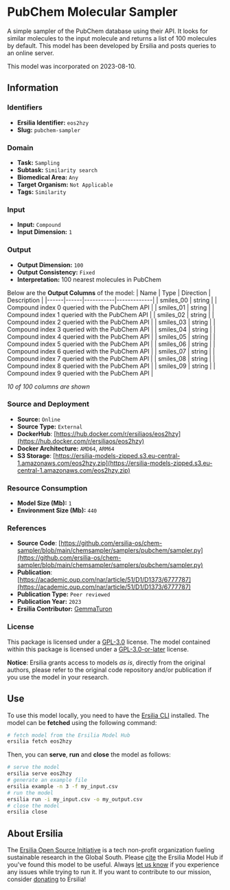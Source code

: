 # PubChem Molecular Sampler

A simple sampler of the PubChem database using their API. It looks for similar molecules to the input molecule and returns a list of 100 molecules by default. This model has been developed by Ersilia and posts queries to an online server.

This model was incorporated on 2023-08-10.

## Information
### Identifiers
- **Ersilia Identifier:** `eos2hzy`
- **Slug:** `pubchem-sampler`

### Domain
- **Task:** `Sampling`
- **Subtask:** `Similarity search`
- **Biomedical Area:** `Any`
- **Target Organism:** `Not Applicable`
- **Tags:** `Similarity`

### Input
- **Input:** `Compound`
- **Input Dimension:** `1`

### Output
- **Output Dimension:** `100`
- **Output Consistency:** `Fixed`
- **Interpretation:** 100 nearest molecules in PubChem

Below are the **Output Columns** of the model:
| Name | Type | Direction | Description |
|------|------|-----------|-------------|
| smiles_00 | string |  | Compound index 0 queried with the PubChem API |
| smiles_01 | string |  | Compound index 1 queried with the PubChem API |
| smiles_02 | string |  | Compound index 2 queried with the PubChem API |
| smiles_03 | string |  | Compound index 3 queried with the PubChem API |
| smiles_04 | string |  | Compound index 4 queried with the PubChem API |
| smiles_05 | string |  | Compound index 5 queried with the PubChem API |
| smiles_06 | string |  | Compound index 6 queried with the PubChem API |
| smiles_07 | string |  | Compound index 7 queried with the PubChem API |
| smiles_08 | string |  | Compound index 8 queried with the PubChem API |
| smiles_09 | string |  | Compound index 9 queried with the PubChem API |

_10 of 100 columns are shown_
### Source and Deployment
- **Source:** `Online`
- **Source Type:** `External`
- **DockerHub**: [https://hub.docker.com/r/ersiliaos/eos2hzy](https://hub.docker.com/r/ersiliaos/eos2hzy)
- **Docker Architecture:** `AMD64`, `ARM64`
- **S3 Storage**: [https://ersilia-models-zipped.s3.eu-central-1.amazonaws.com/eos2hzy.zip](https://ersilia-models-zipped.s3.eu-central-1.amazonaws.com/eos2hzy.zip)

### Resource Consumption
- **Model Size (Mb):** `1`
- **Environment Size (Mb):** `440`


### References
- **Source Code**: [https://github.com/ersilia-os/chem-sampler/blob/main/chemsampler/samplers/pubchem/sampler.py](https://github.com/ersilia-os/chem-sampler/blob/main/chemsampler/samplers/pubchem/sampler.py)
- **Publication**: [https://academic.oup.com/nar/article/51/D1/D1373/6777787](https://academic.oup.com/nar/article/51/D1/D1373/6777787)
- **Publication Type:** `Peer reviewed`
- **Publication Year:** `2023`
- **Ersilia Contributor:** [GemmaTuron](https://github.com/GemmaTuron)

### License
This package is licensed under a [GPL-3.0](https://github.com/ersilia-os/ersilia/blob/master/LICENSE) license. The model contained within this package is licensed under a [GPL-3.0-or-later](LICENSE) license.

**Notice**: Ersilia grants access to models _as is_, directly from the original authors, please refer to the original code repository and/or publication if you use the model in your research.


## Use
To use this model locally, you need to have the [Ersilia CLI](https://github.com/ersilia-os/ersilia) installed.
The model can be **fetched** using the following command:
```bash
# fetch model from the Ersilia Model Hub
ersilia fetch eos2hzy
```
Then, you can **serve**, **run** and **close** the model as follows:
```bash
# serve the model
ersilia serve eos2hzy
# generate an example file
ersilia example -n 3 -f my_input.csv
# run the model
ersilia run -i my_input.csv -o my_output.csv
# close the model
ersilia close
```

## About Ersilia
The [Ersilia Open Source Initiative](https://ersilia.io) is a tech non-profit organization fueling sustainable research in the Global South.
Please [cite](https://github.com/ersilia-os/ersilia/blob/master/CITATION.cff) the Ersilia Model Hub if you've found this model to be useful. Always [let us know](https://github.com/ersilia-os/ersilia/issues) if you experience any issues while trying to run it.
If you want to contribute to our mission, consider [donating](https://www.ersilia.io/donate) to Ersilia!
